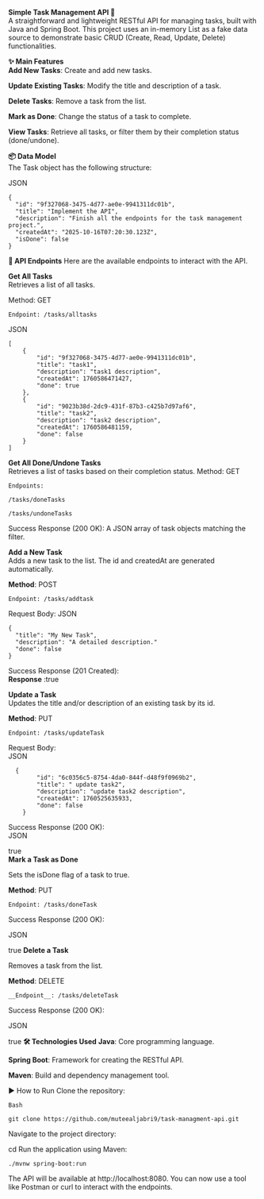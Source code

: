 **Simple Task Management API 📝**   
A straightforward and lightweight RESTful API for managing tasks, built with Java and Spring Boot. This project uses an in-memory List as a fake data source to demonstrate basic CRUD (Create, Read, Update, Delete) functionalities.

__✨ Main Features__  
__Add New Tasks__: Create and add new tasks.

__Update Existing Tasks__: Modify the title and description of a task.

__Delete Tasks__: Remove a task from the list.

__Mark as Done__: Change the status of a task to complete.

__View Tasks__: Retrieve all tasks, or filter them by their completion status (done/undone).

__📦 Data Model__  
The Task object has the following structure:

JSON
```
{
  "id": "9f327068-3475-4d77-ae0e-9941311dc01b",
  "title": "Implement the API",
  "description": "Finish all the endpoints for the task management project.",
  "createdAt": "2025-10-16T07:20:30.123Z",
  "isDone": false
}
```
__🚀 API Endpoints__
Here are the available endpoints to interact with the API.

__Get All Tasks__  
Retrieves a list of all tasks.

Method: GET
```
Endpoint: /tasks/alltasks
```
JSON
```
[
    {
        "id": "9f327068-3475-4d77-ae0e-9941311dc01b",
        "title": "task1",
        "description": "task1 description",
        "createdAt": 1760586471427,
        "done": true
    },
    {
        "id": "9023b38d-2dc9-431f-87b3-c425b7d97af6",
        "title": "task2",
        "description": "task2 description",
        "createdAt": 1760586481159,
        "done": false
    }
]
```
__Get All Done/Undone Tasks__  
Retrieves a list of tasks based on their completion status.
Method: GET
```
Endpoints:

/tasks/doneTasks

/tasks/undoneTasks
```
Success Response (200 OK): A JSON array of task objects matching the filter.

__Add a New Task__  
Adds a new task to the list. The id and createdAt are generated automatically.

__Method__: POST
```
Endpoint: /tasks/addtask
```
Request Body:
JSON
```
{
  "title": "My New Task",
  "description": "A detailed description."
  "done": false
}
```
Success Response (201 Created):  
__Response__ :true    

__Update a Task__  
Updates the title and/or description of an existing task by its id.

__Method__: PUT
```
Endpoint: /tasks/updateTask
```
Request Body:  
JSON
```
  {
        "id": "6c0356c5-8754-4da0-844f-d48f9f0969b2",
        "title": " update task2",
        "description": "update task2 description",
        "createdAt": 1760525635933,
        "done": false
    }
```
Success Response (200 OK):  
JSON

true  
__Mark a Task as Done__  

Sets the isDone flag of a task to true.  

__Method__: PUT
```
Endpoint: /tasks/doneTask
```
Success Response (200 OK):

JSON

true
__Delete a Task__  

Removes a task from the list.

__Method__: DELETE
```
__Endpoint__: /tasks/deleteTask
```
Success Response (200 OK):

JSON

true
__🛠️ Technologies Used__
__Java__: Core programming language.

__Spring Boot__: Framework for creating the RESTful API.

__Maven__: Build and dependency management tool.

▶️ How to Run
Clone the repository:
```
Bash

git clone https://github.com/muteealjabri9/task-managment-api.git
```
Navigate to the project directory:


cd <your-project-directory>
Run the application using Maven:


```
./mvnw spring-boot:run
```

The API will be available at http://localhost:8080. You can now use a tool like Postman or curl to interact with the endpoints.
